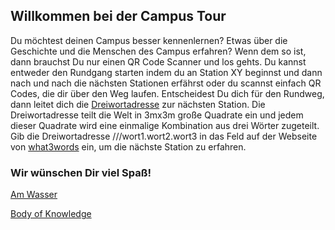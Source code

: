 ## Willkommen bei der Campus Tour

Du möchtest deinen Campus besser kennenlernen? Etwas über die Geschichte und die Menschen des Campus erfahren? Wenn dem so ist, dann brauchst Du nur einen QR Code Scanner und los gehts. Du kannst entweder den Rundgang starten indem du an Station XY beginnst und dann nach und nach die nächsten Stationen erfährst oder du scannst einfach QR Codes, die dir über den Weg laufen. Entscheidest Du dich für den Rundweg, dann leitet dich die [Dreiwortadresse](https://what3words.com/pinsel.enthielt.vorweisen) zur nächsten Station. Die Dreiwortadresse teilt die Welt in 3mx3m große Quadrate ein und jedem dieser Quadrate wird eine einmalige Kombination aus drei Wörter zugeteilt. Gib die Dreiwortadresse ///wort1.wort2.wort3 in das Feld auf der Webseite von [what3words](https://what3words.com/pinsel.enthielt.vorweisen) ein, um die nächste Station zu erfahren. 

### Wir wünschen Dir viel Spaß!


[Am Wasser](Test.md)

[Body of Knowledge](Body_of_Knowledge/Body_of_Knowledge.md)


